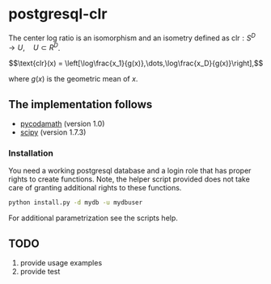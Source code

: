 # postgresql-clr

The center log ratio is an isomorphism and an isometry defined as $\text{clr}: S^D \rightarrow U,\quad U\subset R^D$.

$$\text{clr}(x) = \left[\log\frac{x_1}{g(x)},\dots,\log\frac{x_D}{g(x)}\right],$$

where $g(x)$ is the geometric mean of $x$.

## The implementation follows

* [pycodamath](https://bitbucket.org/genomicepidemiology/pycodamath/src/master/) (version 1.0)
* [scipy](https://scipy.org/) (version 1.7.3)

### Installation

You need a working postgresql database and a login role that has proper rights to create functions.
Note, the helper script provided does not take care of granting additional rights to these functions.

```bash
python install.py -d mydb -u mydbuser
```

For additional parametrization see the scripts help.

## TODO

1. provide usage examples
2. provide test
